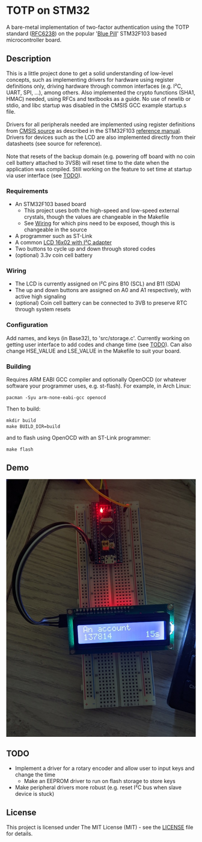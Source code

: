 # TOTP on STM32

A bare-metal implementation of two-factor authentication using the TOTP standard
([RFC6238](https://www.rfc-editor.org/rfc/rfc6238)) on the popular
'[Blue Pill](https://stm32-base.org/boards/STM32F103C8T6-Blue-Pill.html)'
STM32F103 based microcontroller board. 

## Description

This is a little project done to get a solid understanding of low-level
concepts, such as implementing drivers for hardware using register definitions
only, driving hardware through common interfaces (e.g. I²C, UART, SPI, ...),
among others. Also implemented the crypto functions (SHA1, HMAC) needed, using
RFCs and textbooks as a guide. No use of newlib or stdio, and libc startup
was disabled in the CMSIS GCC example startup.s file.\
\
Drivers for all peripherals needed are implemented using register definitions
from
[CMSIS source](https://github.com/STMicroelectronics/STM32CubeF1/tree/master/Drivers/CMSIS/Device/ST/STM32F1xx)
as described in the STM32F103
[reference manual](https://www.st.com/resource/en/reference_manual/cd00171190-stm32f101xx-stm32f102xx-stm32f103xx-stm32f105xx-and-stm32f107xx-advanced-arm-based-32-bit-mcus-stmicroelectronics.pdf).
Drivers for devices such as the LCD are also implemented directly from their
datasheets (see source for reference).\
\
Note that resets of the backup domain (e.g. powering off board with no coin cell
battery attached to 3VSB) will reset time to the date when the application was
compiled. Still working on the feature to set time at startup via user interface
(see [TODO](#TODO)).

### Requirements
* An STM32F103 based board
   *  This project uses both the high-speed and low-speed external crystals,
   though the values are changeable in the Makefile
   * See [Wiring](#Wiring) for which pins need to be exposed, though this is
   changeable in the source
* A programmer such as ST-Link
* A common [LCD 16x02 with I²C adapter](http://wiki.sunfounder.cc/index.php?title=I%C2%B2C_LCD1602)
* Two buttons to cycle up and down through stored codes
* (optional) 3.3v coin cell battery

### Wiring

* The LCD is currently assigned on I²C pins B10 (SCL) and B11 (SDA)
* The up and down buttons are assigned on A0 and A1 respectively, with active
high signaling
* (optional) Coin cell battery can be connected to 3VB to preserve RTC through
system resets

### Configuration

Add names, and keys (in Base32), to 'src/storage.c'. Currently working on
getting user interface to add codes and change time (see [TODO](#TODO)). Can
also change HSE_VALUE and LSE_VALUE in the Makefile to suit your board.

### Building

Requires ARM EABI GCC compiler and optionally OpenOCD (or whatever software
your programmer uses, e.g. st-flash). For example, in Arch Linux:
```
pacman -Syu arm-none-eabi-gcc openocd
```

Then to build:
```
mkdir build
make BUILD_DIR=build
```

and to flash using OpenOCD with an ST-Link programmer:
```
make flash
```

## Demo

![](demo.jpg)

## TODO

* Implement a driver for a rotary encoder and allow user to input keys and
change the time
    * Make an EEPROM driver to run on flash storage to store keys
* Make peripheral drivers more robust (e.g. reset I²C bus when slave device is
stuck)

## License

This project is licensed under The MIT License (MIT) - see the [LICENSE](LICENSE) file for details.
